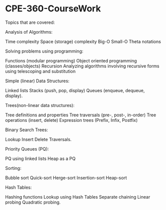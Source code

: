 # CPE-360-CourseWork

Topics that are covered: 

Analysis of Algorithms: 

Time complexity
Space (storage) complexity
Big-O
Small-O
Theta notations

Solving problems using programming: 

Functions (modular programming)
Object oriented programming (classes/objects)
Recursion
Analyzing algorithms involving recursive forms using telescoping and substitution

Simple (linear) Data Structures: 

Linked lists
Stacks (push, pop, display)
Queues (enqueue, dequeue, display).

Trees(non-linear data structures): 

Tree definitions and properties
Tree traversals (pre-, post-, in-order)
Tree operations (insert, delete)
Expression trees (Prefix, Infix, Postfix)

Binary Search Trees:

Lookup
Insert
Delete
Traversals.

Priority Queues (PQ): 

PQ using linked lists
Heap as a PQ

Sorting: 

Bubble sort
Quick-sort
Herge-sort
Insertion-sort
Heap-sort

Hash Tables: 

Hashing functions
Lookup using Hash Tables
Separate chaining
Linear probing
Quadratic probing.
